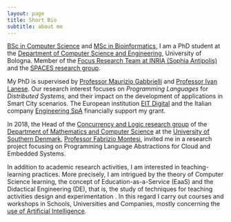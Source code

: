 ```yaml
---
layout: page
title: Short Bio
subtitle: about me
---
```


[BSc in Computer Science](https://www.disi.unitn.it) and [MSc in
Bioinformatics](http://www.biocomp.unibo.it/lsbioinfo/), I am a PhD student at
the [Department of Computer Science and Engineering](http://cs.unibo.it),
University of Bologna. Member of the [Focus Research Team at INRIA (Sophia
Antipolis)](http://focus.cs.unibo.it) and the [SPACES research
group](http://www.cs.unibo.it/projects/spaces).

My PhD is supervised by [Professor Maurizio
Gabbrielli](http://www.cs.unibo.it/~gabbri/) and [Professor Ivan
Lanese](http://www.cs.unibo.it/~lanese). Our research interest focuses on
*Programming Languages* for *Distributed Systems*, and their impact on the
development of applications in Smart City scenarios. The European institution
[EIT Digital](https://www.eitdigital.eu/) and the Italian company [Engineering
SpA](https://www.eng.it) financially support my grant.

In 2018, the Head of the [Concurrency and Logic research
group](https://concurrency.sdu.dk) of the [Department of Mathematics and
Computer
Science](https://www.sdu.dk/en/Om_SDU/Institutter_centre/Imada_matematik_og_datalogi)
at the [University of Southern Denmark](https://www.sdu.dk/en/), [Professor
Fabrizio Montesi](https://www.fabriziomontesi.com), invited me in a research
project focusing on Programming Language Abstractions for Cloud and Embedded
Systems.

In addition to academic research activities, I am interested in
teaching-learning practices. More precisely, I am intrigued by the theory of
Computer Science learning, the concept of Education-as-a-Service (EaaS)
and the Didactical Engineering (DE), that is, the study of techniques for 
teaching activities design and experimentation . In this regard I carry out courses and workshops 
in Schools, Universities and Companies, mostly concerning 
the [use of Artificial Intelligence](https://spzingaro.github.io/education/2018/07/04/lab-ml/).
